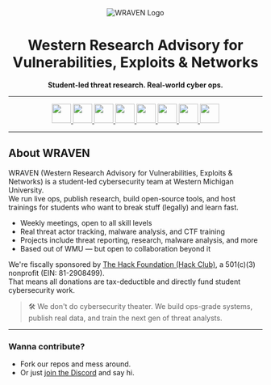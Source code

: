 <div align="center">

<picture>
  <source srcset="https://github.com/user-attachments/assets/756e2ad2-2427-4709-a41c-c05e5705c6fe" media="(prefers-color-scheme: dark)">
  <source srcset="https://github.com/user-attachments/assets/fc33aaef-ea57-482f-aba1-ec06be4e9bc6" media="(prefers-color-scheme: light)">
  <img src="https://github.com/user-attachments/assets/fc33aaef-ea57-482f-aba1-ec06be4e9bc6" alt="WRAVEN Logo">
</picture>

<h1>Western Research Advisory for Vulnerabilities, Exploits & Networks</h3>
<p><strong>Student-led threat research. Real-world cyber ops.</strong></p>

</div>

---

<div align="center">
  <a href="https://wraven.org/" target="_blank">
    <img src="https://img.shields.io/static/v1?message=Website&logo=linkedin&label=&color=767676&logoColor=white&labelColor=&style=for-the-badge" height="38" />
  </a>
  <a href="https://blog.wraven.org/" target="_blank">
    <img src="https://img.shields.io/static/v1?message=Blog&logo=hashnode&label=&color=52CFC3&logoColor=white&labelColor=&style=for-the-badge" height="38" />
  </a>
  <a href="https://public.wraven.org/" target="_blank">
    <img src="https://img.shields.io/static/v1?message=Threat%20Dashboard&logo=gear&label=&color=ff4444&logoColor=white&labelColor=&style=for-the-badge" height="38" />
  </a>
  <a href="https://wraven.org/discord" target="_blank">
    <img src="https://img.shields.io/static/v1?message=Discord&logo=discord&label=&color=5865F2&logoColor=white&labelColor=&style=for-the-badge" height="38" />
  </a>
  <a href="https://wraven.org/donate" target="_blank">
    <img src="https://img.shields.io/static/v1?message=Donate&logo=githubsponsors&label=&color=FF3366&logoColor=white&labelColor=&style=for-the-badge" height="38" />
  </a>
  <a href="https://linktr.ee/wravenproject" target="_blank">
    <img src="https://img.shields.io/static/v1?message=Linktree&logo=twitter&label=&color=09BA00&logoColor=white&labelColor=&style=for-the-badge" height="38" />
  </a>
  <a href="https://experiencewmu.wmich.edu/organization/wraven" target="_blank">
    <img src="https://img.shields.io/static/v1?message=ExperienceWMU&logo=linkedin&label=&color=FFA200&logoColor=white&labelColor=&style=for-the-badge" height="38" />
  </a>
  <a href="https://cclub.cs.wmich.edu/" target="_blank">
    <img src="https://img.shields.io/static/v1?message=WMU%20Computer%20Club&logo=raspberrypi&label=&color=8B5117&logoColor=white&labelColor=&style=for-the-badge" height="38" />
  </a>
</div>

---

## About WRAVEN

WRAVEN (Western Research Advisory for Vulnerabilities, Exploits & Networks) is a student-led cybersecurity team at Western Michigan University.  
We run live ops, publish research, build open-source tools, and host trainings for students who want to break stuff (legally) and learn fast.

- Weekly meetings, open to all skill levels  
- Real threat actor tracking, malware analysis, and CTF training  
- Projects include threat reporting, research, malware analysis, and more 
- Based out of WMU — but open to collaboration beyond it  

We're fiscally sponsored by [The Hack Foundation (Hack Club)](https://hackclub.com/bank), a 501(c)(3) nonprofit (EIN: 81-2908499).  
That means all donations are tax-deductible and directly fund student cybersecurity work.

> 🛠 We don't do cybersecurity theater. We build ops-grade systems, publish real data, and train the next gen of threat analysts.

---

### Wanna contribute?

- Fork our repos and mess around.  
- Or just [join the Discord](https://discord.wraven.org) and say hi.
